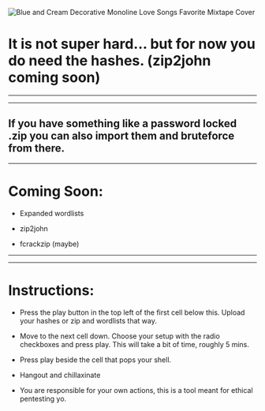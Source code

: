![Blue and Cream Decorative Monoline Love Songs Favorite Mixtape Cover](https://user-images.githubusercontent.com/93559326/151923903-e338e136-5663-4878-9169-3c36fa6230e8.jpg)


# It is not super hard... but for now you do need the hashes. (zip2john coming soon)


-----------------------------------------------------------------------------------------------------------------------------------------------------------------------------------

-----------------------------------------------------------------------------------------------------------------------------------------------------------------------------------
If you have something like a password locked .zip you can also import them and bruteforce from there.
-----------------------------------------------------------------------------------------------------------------------------------------------------------------------------------

-----------------------------------------------------------------------------------------------------------------------------------------------------------------------------------
# Coming Soon:
- Expanded wordlists

- zip2john

- fcrackzip (maybe)
-----------------------------------------------------------------------------------------------------------------------------------------------------------------------------------

-----------------------------------------------------------------------------------------------------------------------------------------------------------------------------------
# Instructions:

- Press the play button in the top left of the first cell below this. Upload your hashes or zip and wordlists that way.

- Move to the next cell down. Choose your setup with the radio checkboxes and press play. This will take a bit of time, roughly 5 mins.

- Press play beside the cell that pops your shell.

- Hangout and chillaxinate

- You are responsible for your own actions, this is a tool meant for ethical pentesting yo. 
